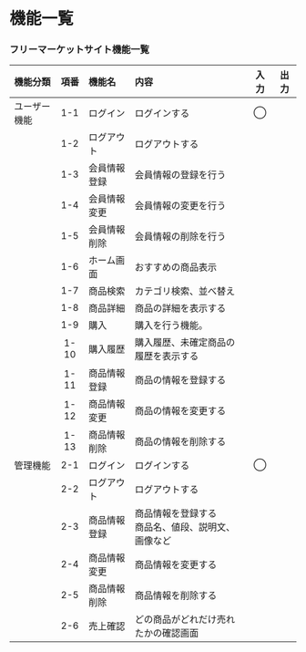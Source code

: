 # 機能一覧
### フリーマーケットサイト機能一覧

|機能分類|項番|機能名|内容|入力|出力|
|:---|:---:|:---|:---|:---:|:---:|
|ユーザー機能|1-1|ログイン|ログインする|◯||
||1-2|ログアウト|ログアウトする|||
||1-3|会員情報登録|会員情報の登録を行う|||
||1-4|会員情報変更|会員情報の変更を行う|||
||1-5|会員情報削除|会員情報の削除を行う|||
||1-6|ホーム画面|おすすめの商品表示|||
||1-7|商品検索|カテゴリ検索、並べ替え|||
||1-8|商品詳細|商品の詳細を表示する|||
||1-9|購入|購入を行う機能。|||
||1-10|購入履歴|購入履歴、未確定商品の履歴を表示する|||
||1-11|商品情報登録|商品の情報を登録する|||
||1-12|商品情報変更|商品の情報を変更する|||
||1-13|商品情報削除|商品の情報を削除する|||
|管理機能|2-1|ログイン|ログインする|◯||
||2-2|ログアウト|ログアウトする|||
||2-3|商品情報登録|商品情報を登録する<br>商品名、値段、説明文、画像など|||
||2-4|商品情報変更|商品情報を変更する|||
||2-5|商品情報削除|商品情報を削除する|||
||2-6|売上確認|どの商品がどれだけ売れたかの確認画面|||

